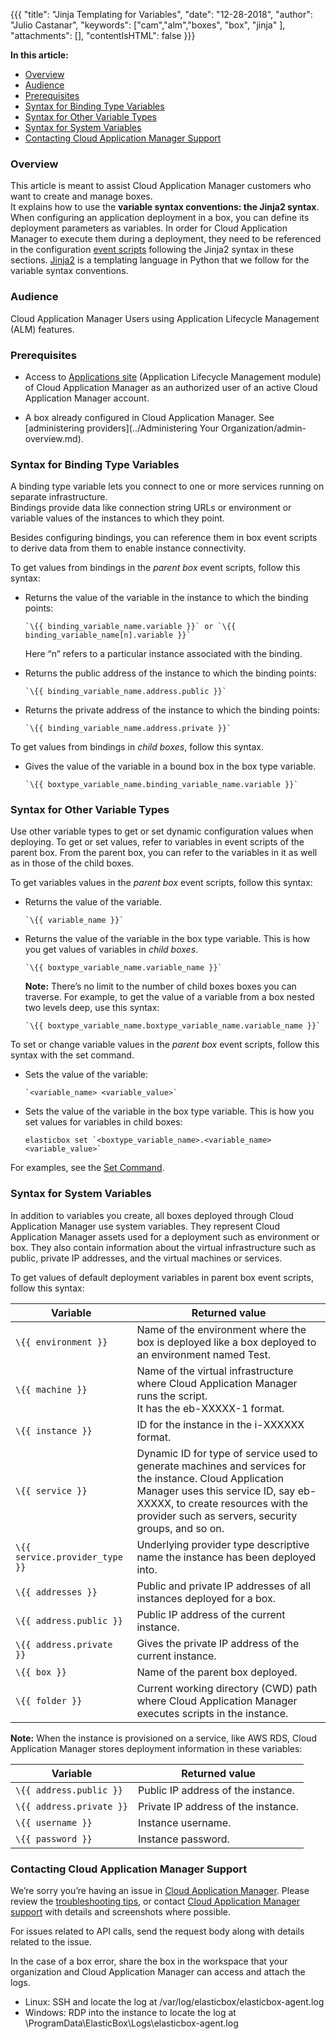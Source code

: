 {{{
"title": "Jinja Templating for Variables",
"date": "12-28-2018",
"author": "Julio Castanar",
"keywords": ["cam","alm","boxes", "box", "jinja" ],
"attachments": [],
"contentIsHTML": false
}}}

**In this article:**

* [Overview](#overview)
* [Audience](#audience)
* [Prerequisites](#prerequisites)
* [Syntax for Binding Type Variables](#syntax-for-binding-type-variables)
* [Syntax for Other Variable Types](#syntax-for-other-variable-types)
* [Syntax for System Variables](#syntax-for-system-variables)
* [Contacting Cloud Application Manager Support](#contacting-cloud-application-manager-support)

### Overview

This article is meant to assist Cloud Application Manager customers who want to create and manage boxes.  
It explains how to use the **variable syntax conventions: the Jinja2 syntax**.  
When configuring an application deployment in a box, you can define its deployment parameters as variables. In order for Cloud Application Manager to execute them during a deployment, they need to be referenced in the configuration [event scripts](start-stop-and-upgrade-boxes.md) following the Jinja2 syntax in these sections. [Jinja2](http://jinja.pocoo.org/docs/dev/) is a templating language in Python that we follow for the variable syntax conventions.


### Audience

Cloud Application Manager Users using Application Lifecycle Management (ALM) features.

### Prerequisites

* Access to [Applications site](https://cam.ctl.io/#/boxes) (Application Lifecycle Management module) of Cloud Application Manager as an authorized user of an active Cloud Application Manager account.

* A box already configured in Cloud Application Manager. See [administering providers](../Administering Your Organization/admin-overview.md).

### Syntax for Binding Type Variables

A binding type variable lets you connect to one or more services running on separate infrastructure.  
Bindings provide data like connection string URLs or environment or variable values of the instances to which they point.

Besides configuring bindings, you can reference them in box event scripts to derive data from them to enable instance connectivity.  

To get values from bindings in the *parent box* event scripts, follow this syntax:
* Returns the value of the variable in the instance to which the binding points:

    ```
    `\{{ binding_variable_name.variable }}` or `\{{ binding_variable_name[n].variable }}`
    ```
    Here “n” refers to a particular instance associated with the binding.

* Returns the public address of the instance to which the binding points:

    ```
    `\{{ binding_variable_name.address.public }}`
    ```

* Returns the private address of the instance to which the binding points:

    ```
    `\{{ binding_variable_name.address.private }}` 
    ```

To get values from bindings in *child boxes*, follow this syntax.

* Gives the value of the variable in a bound box in the box type variable.

    ```
    `\{{ boxtype_variable_name.binding_variable_name.variable }}`
    ```

### Syntax for Other Variable Types

Use other variable types to get or set dynamic configuration values when deploying. To get or set values, refer to variables in event scripts of the parent box. From the parent box, you can refer to the variables in it as well as in those of the child boxes.

To get variables values in the *parent box* event scripts, follow this syntax:

* Returns the value of the variable.

    ```
    `\{{ variable_name }}`
    ```

* Returns the value of the variable in the box type variable. This is how you get values of variables in *child boxes*.

    ```
    `\{{ boxtype_variable_name.variable_name }}`
    ```

    **Note:** There’s no limit to the number of child boxes boxes you can traverse. For example, to get the value of a variable from a box nested two levels deep, use this syntax:

    ```
    `\{{ boxtype_variable_name.boxtype_variable_name.variable_name }}`
    ```

To set or change variable values in the *parent box* event scripts, follow this syntax with the set command. 

* Sets the value of the variable:

    ```
    `<variable_name> <variable_value>`
    ```

* Sets the value of the variable in the box type variable. This is how you set values for variables in child boxes:

    ```
    elasticbox set `<boxtype_variable_name>.<variable_name> <variable_value>`
    ```

For examples, see the [Set Command](/cloud-application-manager-commands.md).

### Syntax for System Variables

In addition to variables you create, all boxes deployed through Cloud Application Manager use system variables. They represent Cloud Application Manager assets used for a deployment such as environment or box. They also contain information about the virtual infrastructure such as public, private IP addresses, and the virtual machines or services.

To get values of default deployment variables in parent box event scripts, follow this syntax:

| Variable | Returned value |
|-----------------------------------|------------------|
| `\{{ environment }}` | Name of the environment where the box is deployed like a box deployed to<br/>an environment named Test. |
| `\{{ machine }}` | Name of the virtual infrastructure where Cloud Application Manager runs the script.<br/>It has the eb-XXXXX-1 format. |
| `\{{ instance }}` | ID for the instance in the i-XXXXXX format. |
| `\{{ service }}` | Dynamic ID for type of service used to generate machines and services for the instance. Cloud Application Manager uses this service ID, say eb-XXXXX, to create resources with the provider such as servers, security groups, and so on. |
| `\{{ service.provider_type }}` | Underlying provider type descriptive name the instance has been deployed into. |
| `\{{ addresses }}` | Public and private IP addresses of all instances deployed for a box. |
| `\{{ address.public }}` | Public IP address of the current instance. |
| `\{{ address.private }}`| Gives the private IP address of the current instance. |
| `\{{ box }}` | Name of the parent box deployed. |
| `\{{ folder }}` | Current working directory (CWD) path where Cloud Application Manager executes scripts in the instance.

**Note:** When the instance is provisioned on a service, like AWS RDS, Cloud Application Manager stores deployment information in these variables:

| Variable | Returned value |
|----------|----------------|
| `\{{ address.public }}` | Public IP address of the instance. |
| `\{{ address.private }}` | Private IP address of the instance. |
| `\{{ username }}` | Instance username. |
| `\{{ password }}` | Instance password. |

### Contacting Cloud Application Manager Support

We’re sorry you’re having an issue in [Cloud Application Manager](https://www.ctl.io/cloud-application-manager/). Please review the [troubleshooting tips](../Troubleshooting/troubleshooting-tips.md), or contact [Cloud Application Manager support](mailto:incident@CenturyLink.com) with details and screenshots where possible.

For issues related to API calls, send the request body along with details related to the issue.

In the case of a box error, share the box in the workspace that your organization and Cloud Application Manager can access and attach the logs.

* Linux: SSH and locate the log at /var/log/elasticbox/elasticbox-agent.log
* Windows: RDP into the instance to locate the log at \ProgramData\ElasticBox\Logs\elasticbox-agent.log
